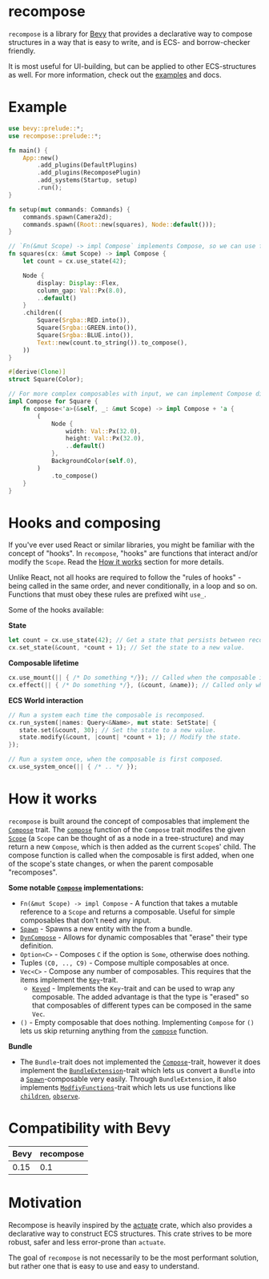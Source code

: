 # recompose

`recompose` is a library for [Bevy](https://docs.rs/bevy/) that provides a declarative way to compose structures in
a way that is easy to write, and is ECS- and borrow-checker friendly.

It is most useful for UI-building, but can be applied to other ECS-structures as well. For more information, check
out the [examples](https://github.com/ad-kr/recompose/tree/main/examples) and docs.

# Example

```rust
use bevy::prelude::*;
use recompose::prelude::*;

fn main() {
    App::new()
        .add_plugins(DefaultPlugins)
        .add_plugins(RecomposePlugin)
        .add_systems(Startup, setup)
        .run();
}

fn setup(mut commands: Commands) {
    commands.spawn(Camera2d);
    commands.spawn((Root::new(squares), Node::default()));
}

// `Fn(&mut Scope) -> impl Compose` implements Compose, so we can use functions for simple composables.
fn squares(cx: &mut Scope) -> impl Compose {
    let count = cx.use_state(42);

    Node {
        display: Display::Flex,
        column_gap: Val::Px(8.0),
        ..default()
    }
    .children((
        Square(Srgba::RED.into()),
        Square(Srgba::GREEN.into()),
        Square(Srgba::BLUE.into()),
        Text::new(count.to_string()).to_compose(),
    ))
}

#[derive(Clone)]
struct Square(Color);

// For more complex composables with input, we can implement Compose directly on a struct.
impl Compose for Square {
    fn compose<'a>(&self, _: &mut Scope) -> impl Compose + 'a {
        (
            Node {
                width: Val::Px(32.0),
                height: Val::Px(32.0),
                ..default()
            },
            BackgroundColor(self.0),
        )
            .to_compose()
    }
}
```

# Hooks and composing

If you've ever used React or similar libraries, you might be familiar with the concept of "hooks". In `recompose`,
"hooks" are functions that interact and/or modify the `Scope`. Read the [How it works](#how-it-works) section for
more details.

Unlike React, not all hooks are required to follow the "rules of hooks" - being called in the same order, and never
conditionally, in a loop and so on. Functions that must obey these rules are prefixed wiht `use_`.

Some of the hooks available:

**State**

```rust
let count = cx.use_state(42); // Get a state that persists between recompositions.
cx.set_state(&count, *count + 1); // Set the state to a new value.
```

**Composable lifetime**

```rust
cx.use_mount(|| { /* Do something */}); // Called when the composable is first composed.
cx.effect(|| { /* Do something */}, (&count, &name)); // Called only when dependencies have changed.
```

**ECS World interaction**

```rust
// Run a system each time the composable is recomposed.
cx.run_system(|names: Query<&Name>, mut state: SetState| {
   state.set(&count, 30); // Set the state to a new value.
   state.modify(&count, |count| *count + 1); // Modify the state.
});

// Run a system once, when the composable is first composed.
cx.use_system_once(|| { /* .. */ });
```

# How it works

`recompose` is built around the concept of composables that implement the [`Compose`](prelude::Compose) trait. The
[`compose`](prelude::Compose::compose) function of the `Compose` trait modifes the given [`Scope`](prelude::Scope)
(a `Scope` can be thought of as a node in a tree-structure) and may return a new `Compose`, which is then added as
the current `Scope`s' child. The compose function is called when the composable is first added, when one of the
scope's state changes, or when the parent composable "recomposes".

**Some notable [`Compose`](prelude::Compose) implementations:**

- `Fn(&mut Scope) -> impl Compose` - A function that takes a mutable reference to a `Scope` and returns a
  composable. Useful for simple composables that don't need any input.
- [`Spawn`](prelude::Spawn) - Spawns a new entity with the from a bundle.
- [`DynCompose`](prelude::DynCompose) - Allows for dynamic composables that "erase" their type definition.
- `Option<C>` - Composes `C` if the option is `Some`, otherwise does nothing.
- Tuples `(C0, .., C9)` - Compose multiple composables at once.
- `Vec<C>` - Compose any number of composables. This requires that the items implement the
  [`Key`](prelude::Key)-trait.
  - [`Keyed`](prelude::Keyed) - Implements the `Key`-trait and can be used to wrap any composable. The added
    advantage is that the type is "erased" so that composables of different types can be composed in the same
    `Vec`.
- `()` - Empty composable that does nothing. Implementing `Compose` for `()` lets us skip returning anything from
  the [`compose`](prelude::Compose::compose) function.

**Bundle**

- The `Bundle`-trait does not implemented the [`Compose`](prelude::Compose)-trait, however it does implement the
  [`BundleExtension`](prelude::BundleExtension)-trait which lets us convert a `Bundle` into a
  [`Spawn`](prelude::Spawn)-composable very easily. Through `BundleExtension`, it also implements
  [`ModfiyFunctions`](prelude::ModifyFunctions)-trait which lets us use functions like
  [`children`](prelude::ModifyFunctions::children), [`observe`](prelude::ModifyFunctions::observe).

# Compatibility with Bevy

| Bevy | recompose |
| ---- | --------- |
| 0.15 | 0.1       |

# Motivation

Recompose is heavily inspired by the [actuate](https://docs.rs/actuate/) crate, which also provides a declarative
way to construct ECS structures. This crate strives to be more robust, safer and less error-prone than `actuate`.

The goal of `recompose` is not necessarily to be the most performant solution, but rather one that is easy to use
and easy to understand.

